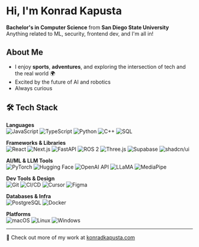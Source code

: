 # Hi, I'm Konrad Kapusta

**Bachelor's in Computer Science** from **San Diego State University**  
Anything related to ML, security, frontend dev, and I'm all in!

## About Me  
- I enjoy **sports**, **adventures**, and exploring the intersection of tech and the real world 🌍  
- Excited by the future of AI and robotics  
- Always curious  

## 🛠️ Tech Stack

**Languages**  
![JavaScript](https://img.shields.io/badge/JavaScript-F7DF1E?style=for-the-badge&logo=javascript&logoColor=black)
![TypeScript](https://img.shields.io/badge/TypeScript-3178C6?style=for-the-badge&logo=typescript&logoColor=white)
![Python](https://img.shields.io/badge/Python-3776AB?style=for-the-badge&logo=python&logoColor=white)
![C++](https://img.shields.io/badge/C%2B%2B-00599C?style=for-the-badge&logo=c%2b%2b&logoColor=white)
![SQL](https://img.shields.io/badge/SQL-4B5563?style=for-the-badge)

**Frameworks & Libraries**  
![React](https://img.shields.io/badge/React-20232A?style=for-the-badge&logo=react&logoColor=61DAFB)
![Next.js](https://img.shields.io/badge/Next.js-000000?style=for-the-badge&logo=nextdotjs&logoColor=white)
![FastAPI](https://img.shields.io/badge/FastAPI-009688?style=for-the-badge&logo=fastapi&logoColor=white)
![ROS 2](https://img.shields.io/badge/ROS%202-22314E?style=for-the-badge&logo=ros&logoColor=white)
![Three.js](https://img.shields.io/badge/Three.js-000000?style=for-the-badge&logo=threedotjs&logoColor=white)
![Supabase](https://img.shields.io/badge/Supabase-3ECF8E?style=for-the-badge&logo=supabase&logoColor=black)
![shadcn/ui](https://img.shields.io/badge/shadcn%2Fui-374151?style=for-the-badge)

**AI/ML & LLM Tools**  
![PyTorch](https://img.shields.io/badge/PyTorch-EE4C2C?style=for-the-badge&logo=pytorch&logoColor=white)
![Hugging Face](https://img.shields.io/badge/Hugging%20Face-FFB000?style=for-the-badge&logo=huggingface&logoColor=black)
![OpenAI API](https://img.shields.io/badge/OpenAI%20API-412991?style=for-the-badge&logo=openai&logoColor=white)
![LLaMA](https://img.shields.io/badge/LLaMA-0866FF?style=for-the-badge&logo=meta&logoColor=white)
![MediaPipe](https://img.shields.io/badge/MediaPipe-00B2FF?style=for-the-badge&logo=mediapipe&logoColor=white)

**Dev Tools & Design**  
![Git](https://img.shields.io/badge/Git-F05032?style=for-the-badge&logo=git&logoColor=white)
![CI/CD](https://img.shields.io/badge/CI%2FCD-374151?style=for-the-badge)
![Cursor](https://img.shields.io/badge/Cursor-374151?style=for-the-badge)
![Figma](https://img.shields.io/badge/Figma-F24E1E?style=for-the-badge&logo=figma&logoColor=white)

**Databases & Infra**  
![PostgreSQL](https://img.shields.io/badge/PostgreSQL-4169E1?style=for-the-badge&logo=postgresql&logoColor=white)
![Docker](https://img.shields.io/badge/Docker-2496ED?style=for-the-badge&logo=docker&logoColor=white)

**Platforms**  
![macOS](https://img.shields.io/badge/macOS-000000?style=for-the-badge&logo=apple&logoColor=white)
![Linux](https://img.shields.io/badge/Linux-FCC624?style=for-the-badge&logo=linux&logoColor=black)
![Windows](https://img.shields.io/badge/Windows-0078D6?style=for-the-badge&logo=windows&logoColor=white)

---

📌 Check out more of my work at [konradkapusta.com](https://konradkapusta.com)  
